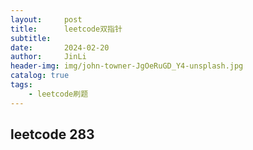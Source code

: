 ```yaml
---
layout:     post
title:      leetcode双指针
subtitle:   
date:       2024-02-20
author:     JinLi
header-img: img/john-towner-JgOeRuGD_Y4-unsplash.jpg
catalog: true
tags:
    - leetcode刷题
---
```


## leetcode 283
